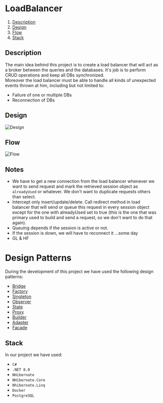 # LoadBalancer
1. [Description](#Description)
2. [Design](#Design)
3. [Flow](#Flow)
4. [Stack](#Stack)

## Description
The main idea behind this project is to create a load balancer that will act as a broker between the queries and the databases. It's job is to perform CRUD operations and keep all DBs synchronized.  
Moreover the load balancer must be able to handle all kinds of unexpected events thrown at him, including but not limited to:
- Failure of one or multiple DBs
- Reconnection of DBs


## Design
![Design](https://github.com/lursz/LoadBalancer/assets/64146291/9e673ba3-bd2e-40ba-a218-01d5da744e42)

## Flow
![Flow](https://github.com/lursz/LoadBalancer/assets/64146291/ebb09d86-8915-4b79-bebc-2df979f096ea)


## Notes
- We have to get a new connection from the load balancer whenever we want to send request and mark the retrieved session object as `alreadyUsed` or whatever. We don't want to duplicate requests others than select.
- Intercept only insert/update/delete. Call redirect method in load balancer that will send or queue this request in every session object except for the one with alreadyUsed set to true (this is the one that was primary used to build and send a request, so we don't want to do that again).
- Queuing depends if the session is active or not.
- If the session is down, we will have to reconnect it ...some day
- GL & HF


# Design Patterns
During the development of this project we have used the following design patterns:
- [Bridge](https://en.wikipedia.org/wiki/Bridge_pattern)
- [Factory](https://en.wikipedia.org/wiki/Factory_method_pattern)
- [Singleton](https://en.wikipedia.org/wiki/Singleton_pattern)
- [Observer](https://en.wikipedia.org/wiki/Observer_pattern)
- [State](https://en.wikipedia.org/wiki/State_pattern)
- [Proxy](https://en.wikipedia.org/wiki/Proxy_pattern)
- [Builder](https://en.wikipedia.org/wiki/Builder_pattern)
- [Adapter](https://en.wikipedia.org/wiki/Adapter_pattern)
- [Facade](https://en.wikipedia.org/wiki/Facade_pattern)

## Stack
In our project we have used:
- `C#`
- `.NET 8.0`
- `NHibernate`
- `NHibernate.Core`
- `Nhibernate.Linq`
- `Docker`
- `PostgreSQL`

